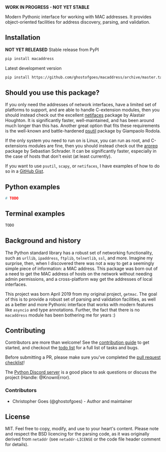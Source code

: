 
**WORK IN PROGRESS - NOT YET STABLE**

Modern Pythonic interface for working with MAC addresses. It provides 
object-oriented facilities for address discovery, parsing, and validation.


## Installation
**NOT YET RELEASED** Stable release from PyPI

```bash
pip install macaddress
```

Latest development version

```bash
pip install https://github.com/ghostofgoes/macaddress/archive/master.tar.gz
```


## Should you use this package?
If you only need the addresses of network interfaces, have a limited set
of platforms to support, and are able to handle C-extension modules, then
you should instead check out the excellent [netifaces](https://pypi.org/project/netifaces/)
package by Alastair Houghton. It is significantly faster, well-maintained,
and has been around much longer than this has. Another great option that
fits these requirements is the well-known and battle-hardened
[psutil](https://github.com/giampaolo/psutil) package by Giampaolo Rodola.

If the only system you need to run on is Linux, you can run as root,
and C-extensions modules are fine, then you should instead check out the
[arpreq](https://pypi.org/project/arpreq/) package by Sebastian Schrader.
It can be significantly faster, especially in the case of hosts that
don't exist (at least currently).

If you want to use `psutil`, `scapy`, or `netifaces`, I have examples of how to do
so in a [GitHub Gist](https://gist.github.com/GhostofGoes/0a8e82930e75afcefbd879a825ba4c26).


## Python examples
```python
# TODO
```

## Terminal examples
```bash
TODO
```

## Background and history
The Python standard library has a robust set of networking functionality,
such as `urllib`, `ipaddress`, `ftplib`, `telnetlib`, `ssl`, and more.
Imagine my surprise, then, when I discovered there was not a way to get a
seemingly simple piece of information: a MAC address. This package was born
out of a need to get the MAC address of hosts on the network without
needing admin permissions, and a cross-platform way get the addresses
of local interfaces.

This project was born April 2019 from my original project, `getmac`.
The goal of this is to provide a robust set of parsing and validation
facilities, as well as a better and more Pythonic interface that
works with modern features like `asyncio` and type annotations.
Further, the fact that there is no `macaddress` module has been
bothering me for years :)

## Contributing
Contributors are more than welcome!
See the [contribution guide](CONTRIBUTING.md) to get started,
and checkout the [todo list](TODO.md) for a full list of tasks and bugs.

Before submitting a PR, please make sure you've completed the
[pull request checklist](CONTRIBUTING.md#Code_requirements)!

The [Python Discord server](https://discord.gg/python) is a good place
to ask questions or discuss the project (Handle: @KnownError).

### Contributors
* Christopher Goes (@ghostofgoes) - Author and maintainer

## License
MIT. Feel free to copy, modify, and use to your heart's content.
Please note and respect the BSD licencing for the parsing code,
as it was originally derived from `netaddr` (see `netaddr-LICENSE` 
or the code file header comment for details).
